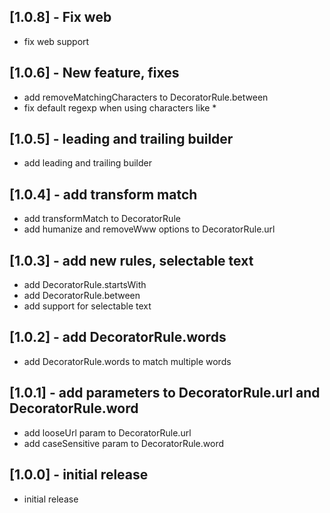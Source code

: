 ## [1.0.8] - Fix web 

* fix web support

## [1.0.6] - New feature, fixes

* add removeMatchingCharacters to DecoratorRule.between
* fix default regexp when using characters like *

## [1.0.5] - leading and trailing builder

* add leading and trailing builder

## [1.0.4] - add transform match

* add transformMatch to DecoratorRule
* add humanize and removeWww options to DecoratorRule.url
## [1.0.3] - add new rules, selectable text

* add DecoratorRule.startsWith
* add DecoratorRule.between
* add support for selectable text
## [1.0.2] - add DecoratorRule.words

* add DecoratorRule.words to match multiple words

## [1.0.1] - add parameters to DecoratorRule.url and DecoratorRule.word

* add looseUrl param to DecoratorRule.url
* add caseSensitive param to DecoratorRule.word


## [1.0.0] - initial release

* initial release

